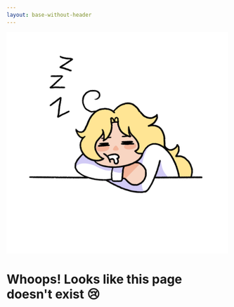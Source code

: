 ```yaml
---
layout: base-without-header
---
```


![A digital drawing of me, a blonde woman in a white sweater asleep with z's above my head and drool coming out of my mouth.](./public/assets/img/sleepy.png)

# Whoops! Looks like this page doesn't exist :cry:
